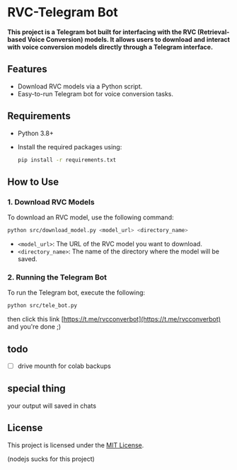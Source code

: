 # RVC-Telegram Bot

**This project is a Telegram bot built for interfacing with the RVC (Retrieval-based Voice Conversion) models. It allows users to download and interact with voice conversion models directly through a Telegram interface.**

## Features

- Download RVC models via a Python script.
- Easy-to-run Telegram bot for voice conversion tasks.
  
## Requirements

- Python 3.8+
- Install the required packages using:

  ```bash
  pip install -r requirements.txt
  ```

## How to Use

### 1. Download RVC Models

To download an RVC model, use the following command:

```bash
python src/download_model.py <model_url> <directory_name>
```

- `<model_url>`: The URL of the RVC model you want to download.
- `<directory_name>`: The name of the directory where the model will be saved.

### 2. Running the Telegram Bot



To run the Telegram bot, execute the following:

```bash
python src/tele_bot.py 
```

then click this link [https://t.me/rvcconverbot](https://t.me/rvcconverbot) and you're done ;)

## todo
- [ ] drive mounth for colab backups


## special thing

your output will saved in chats 

## License

This project is licensed under the [MIT License](LICENSE).



(nodejs sucks for this project)
